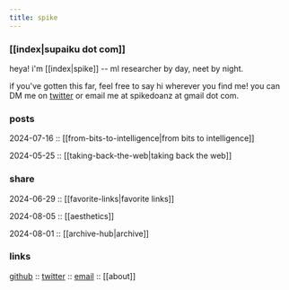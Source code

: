 ```yaml
---
title: spike
---
```


### [[index|supaiku dot com]]

heya! i'm [[index|spike]] -- ml researcher by
<a onclick="document.getElementById('darkmode-toggle').click();">day</a>, 
neet by
<a onclick="document.getElementById('darkmode-toggle').click();">night</a>.

if you've gotten this far, feel free to say hi wherever you find me! you can DM me on [twitter](https://twitter.com/spikedoanz) or email me at spikedoanz at gmail dot com. 


### posts 

2024-07-16 :: [[from-bits-to-intelligence|from bits to intelligence]]

2024-05-25 :: [[taking-back-the-web|taking back the web]]

### share 

2024-06-29 :: [[favorite-links|favorite links]]

2024-08-05 :: [[aesthetics]]

2024-08-01 :: [[archive-hub|archive]]

### links

[github](https://github.com/spikedoanz) :: 
[twitter](https://twitter.com/spikedoanz) :: 
[email](mailto:spikedoanz@gmail.com) :: 
[[about]]
